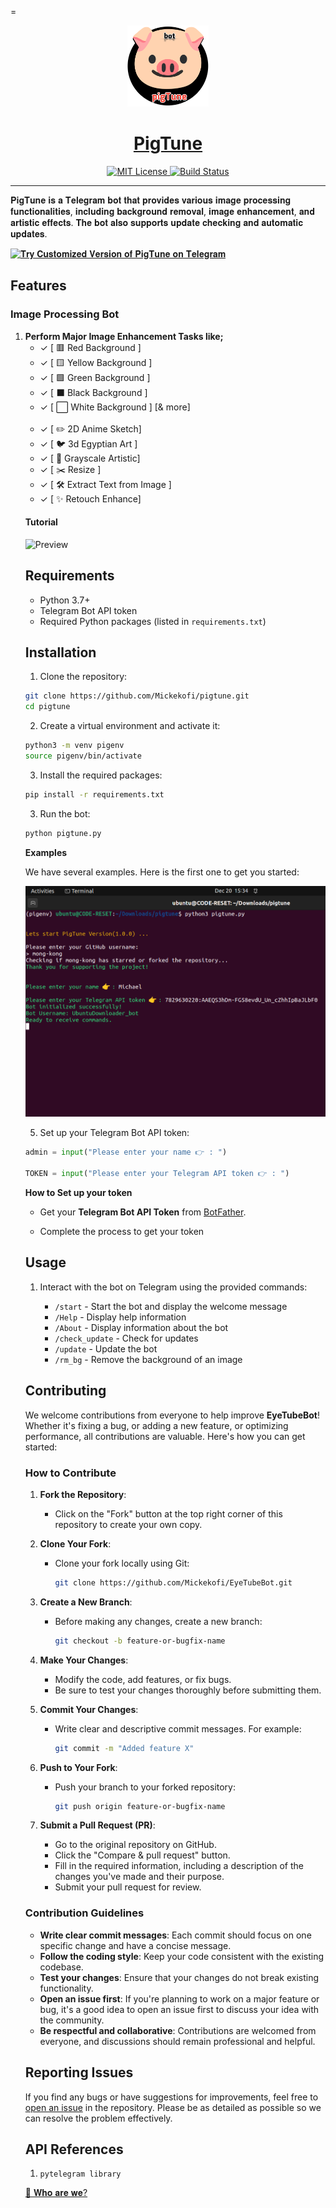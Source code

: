 =<p align="center">
  <a href="https://t.me/EyeTubeAiBot">
    <img src="https://github.com/Mickekofi/pigtune/blob/master/logo.png" width="130">
  </a>
  <a href = "https://t.me/EyeTubeAiBot">
  <h1 align="center"><strong>PigTune</strong></h1>
  </a>
  <p align="center">
    <a href="https://chat.whatsapp.com/Et2oy7QEwHVGzcYkIAimYO">
      <img src="https://img.shields.io/badge/Join-Community-blue.svg" alt="MIT License">
    </a>
    <a href="https://wa.me/233505994829?text=*pigtune_From_Github_User_💬Message_:*%20">
      <img src="https://img.shields.io/badge/Contact-Engineers-red.svg" alt="Build Status">
    </a>
  </p>
</p>

---


𝐏𝐢𝐠𝐓𝐮𝐧𝐞 𝐢𝐬 𝐚 𝐓𝐞𝐥𝐞𝐠𝐫𝐚𝐦 𝐛𝐨𝐭 𝐭𝐡𝐚𝐭 𝐩𝐫𝐨𝐯𝐢𝐝𝐞𝐬 𝐯𝐚𝐫𝐢𝐨𝐮𝐬 𝐢𝐦𝐚𝐠𝐞 𝐩𝐫𝐨𝐜𝐞𝐬𝐬𝐢𝐧𝐠 𝐟𝐮𝐧𝐜𝐭𝐢𝐨𝐧𝐚𝐥𝐢𝐭𝐢𝐞𝐬, 𝐢𝐧𝐜𝐥𝐮𝐝𝐢𝐧𝐠 𝐛𝐚𝐜𝐤𝐠𝐫𝐨𝐮𝐧𝐝 𝐫𝐞𝐦𝐨𝐯𝐚𝐥, 𝐢𝐦𝐚𝐠𝐞 𝐞𝐧𝐡𝐚𝐧𝐜𝐞𝐦𝐞𝐧𝐭, 𝐚𝐧𝐝 𝐚𝐫𝐭𝐢𝐬𝐭𝐢𝐜 𝐞𝐟𝐟𝐞𝐜𝐭𝐬. 𝐓𝐡𝐞 𝐛𝐨𝐭 𝐚𝐥𝐬𝐨 𝐬𝐮𝐩𝐩𝐨𝐫𝐭𝐬 𝐮𝐩𝐝𝐚𝐭𝐞 𝐜𝐡𝐞𝐜𝐤𝐢𝐧𝐠 𝐚𝐧𝐝 𝐚𝐮𝐭𝐨𝐦𝐚𝐭𝐢𝐜 𝐮𝐩𝐝𝐚𝐭𝐞𝐬.

[![𝐓𝐫𝐲 𝐂𝐮𝐬𝐭𝐨𝐦𝐢𝐳𝐞𝐝 𝐕𝐞𝐫𝐬𝐢𝐨𝐧 𝐨𝐟 𝐏𝐢𝐠𝐓𝐮𝐧𝐞 𝐨𝐧 𝐓𝐞𝐥𝐞𝐠𝐫𝐚𝐦](https://img.shields.io/badge/Launch%20%21-PigTune-red)](https://t.me/EyeTubeAiBot)

## Features


### Image Processing Bot

<ol>
    <li><strong> Perform Major Image Enhancement Tasks like;</strong>
        <ul>
            <li>✓ [ 🟥 Red Background ]</li>
            <li>✓ [ 🟨 Yellow Background ]</li>
            <li>✓ [ 🟩 Green Background ]</li>
            <li>✓ [ ⬛️ Black Background ]</li>
            <li>✓ [ ⬜️ White Background ] [& more]</li>
            <br>
            <li>✓ [ ✏️ 2D Anime Sketch]</li>
            <li>✓ [ 🐦 3d Egyptian Art ]</li>
            <li>✓ [ 🩻 Grayscale Artistic]</li>
            <li>✓ [ ✂️ Resize ]</li>
            <li>✓ [ 🛠 Extract Text from Image ]</li>
            <li>✓ [ ✨ Retouch Enhance]</li>
        </ul>
    </li>


#### Tutorial

![Preview](https://github.com/Mickekofi/EyeTubeBot/blob/master/Documentation_For_End_User/tutorials4.gif)


## Requirements

- Python 3.7+
- Telegram Bot API token
- Required Python packages (listed in `requirements.txt`)

## Installation

1. Clone the repository:

```sh
git clone https://github.com/Mickekofi/pigtune.git
cd pigtune
```

2. Create a virtual environment and activate it:

```sh
python3 -m venv pigenv
source pigenv/bin/activate
```

3. Install the required packages:

```sh
pip install -r requirements.txt
```

3. Run the bot:

```sh
python pigtune.py
```
**Examples** 

We have several examples. Here is the first one to get you started:

![Example](https://github.com/Mickekofi/pigtune/blob/master/example1.png)

5. Set up your Telegram Bot API token:

```python
admin = input("Please enter your name 👉 : ")

TOKEN = input("Please enter your Telegram API token 👉 : ")
```

**How to Set up your token**

- Get your **Telegram Bot API Token** from [BotFather](https://t.me/BotFather).

- Complete the process to get your token
 

## Usage

1. Interact with the bot on Telegram using the provided commands:

    - `/start` - Start the bot and display the welcome message
    - `/Help` - Display help information
    - `/About` - Display information about the bot
    - `/check_update` - Check for updates
    - `/update` - Update the bot
    - `/rm_bg` - Remove the background of an image

## Contributing

We welcome contributions from everyone to help improve **EyeTubeBot**! Whether it's fixing a bug, or adding a new feature, or optimizing performance, all contributions are valuable. Here's how you can get started:

### How to Contribute

1. **Fork the Repository**:
   - Click on the "Fork" button at the top right corner of this repository to create your own copy.

2. **Clone Your Fork**:
   - Clone your fork locally using Git:
     ```bash
     git clone https://github.com/Mickekofi/EyeTubeBot.git
     ```

3. **Create a New Branch**:
   - Before making any changes, create a new branch:
     ```bash
     git checkout -b feature-or-bugfix-name
     ```

4. **Make Your Changes**:
   - Modify the code, add features, or fix bugs.
   - Be sure to test your changes thoroughly before submitting them.

5. **Commit Your Changes**:
   - Write clear and descriptive commit messages. For example:
     ```bash
     git commit -m "Added feature X"
     ```

6. **Push to Your Fork**:
   - Push your branch to your forked repository:
     ```bash
     git push origin feature-or-bugfix-name
     ```

7. **Submit a Pull Request (PR)**:
   - Go to the original repository on GitHub.
   - Click the "Compare & pull request" button.
   - Fill in the required information, including a description of the changes you've made and their purpose.
   - Submit your pull request for review.

### Contribution Guidelines

- **Write clear commit messages**: Each commit should focus on one specific change and have a concise message.
- **Follow the coding style**: Keep your code consistent with the existing codebase.
- **Test your changes**: Ensure that your changes do not break existing functionality.
- **Open an issue first**: If you're planning to work on a major feature or bug, it's a good idea to open an issue first to discuss your idea with the community.
- **Be respectful and collaborative**: Contributions are welcomed from everyone, and discussions should remain professional and helpful.

## Reporting Issues

If you find any bugs or have suggestions for improvements, feel free to [open an issue](https://github.com/Mickekofi/EyeTubeBot/issues) in the repository. Please be as detailed as possible so we can resolve the problem effectively.

## API References

1. ```pytelegram library ```


[👥 𝐖𝐡𝐨 𝐚𝐫𝐞 𝐰𝐞? ](https://github.com/Mickekofi/pigtune/tree/master/Who_are_we.md)
